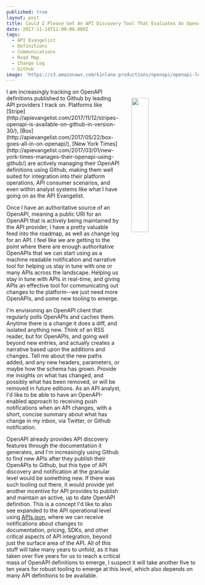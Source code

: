 ```yaml
---
published: true
layout: post
title: Could I Please Get An API Discovery Tool That Evaluates An OpenAPI Diff
date: 2017-11-14T11:00:00.000Z
tags:
  - API Evangelist
  - Definitions
  - Communications
  - Road Map
  - Change Log
  - Github
image: 'https://s3.amazonaws.com/kinlane-productions/openapi/openapi-logo.png'
---
```

<p><img src="https://s3.amazonaws.com/kinlane-productions/openapi/openapi-logo.png" align="right" width="30%" style="padding: 25px;" /></p>I am increasingly tracking on OpenAPI definitions published to Github by leading API providers I track on. Platforms like [Stripe](http://apievangelist.com/2017/11/12/stripes-openapi-is-available-on-github-in-version-30/), [Box](http://apievangelist.com/2017/05/22/box-goes-all-in-on-openapi/), [New York Times](http://apievangelist.com/2017/03/01/new-york-times-manages-their-openapi-using-github/) are actively managing their OpenAPI definitions using Github, making them well suited for integration into their platform operations, API consumer scenarios, and even within analyst systems like what I have going on as the API Evangelist.

Once I have an authoritative source of an OpenAPI, meaning a public URI for an OpenAPI that is actively being maintained by the API provider, I have a pretty valuable feed into the roadmap, as well as change log for an API. I feel like we are getting to the point where there are enough authoritative OpenAPIs that we can start using as a machine readable notification and narrative tool for helping us stay in tune with one or many APIs across the landscape. Helping us stay in tune with APIs in real-time, and giving APIs an effective tool for communicating out changes to the platform--we just need more OpenAPIs, and some new tooling to emerge.

I'm envisioning an OpenAPI client that regularly polls OpenAPIs and caches them. Anytime there is a change it does a diff, and isolated anything new. Think of an RSS reader, but for OpenAPIs, and going well beyond new entries, and actually creates a narrative based upon the additions and changes. Tell me about the new paths added, and any new headers, parameters, or maybe how the schema has grown. Provide me insights on what has changed, and possibly what has been removed, or will be removed in future editions. As an API analyst, I'd like to be able to have an OpenAPI-enabled approach to receiving push notifications when an API changes, with a short, concise summary about what has change in my inbox, via Twitter, or Github notification.

OpenAPI already provides API discovery features through the documentation it generates, and I'm increasingly using Github to find new APIs after they publish their OpenAPIs to Github, but this type of API discovery and notification at the granular level would be something new. If there was such tooling out there, it would provide yet another incentive for API provides to publish and maintain an active, up to date OpenAPI definition. This is a concept I'd like to also see expanded to the API operational level using [APIs.json](http://apisjson.org/), where we can receive notifications about changes to documentation, pricing, SDKs, and other critical aspects of API integration, beyond just the surface area of the API. All of this stuff will take many years to unfold, as it has taken over five years for us to reach a critical mass of OpenAPI definitions to emerge, I suspect it will take another five to ten years for robust tooling to emerge at this level, which also depends on many API definitions to be available.
